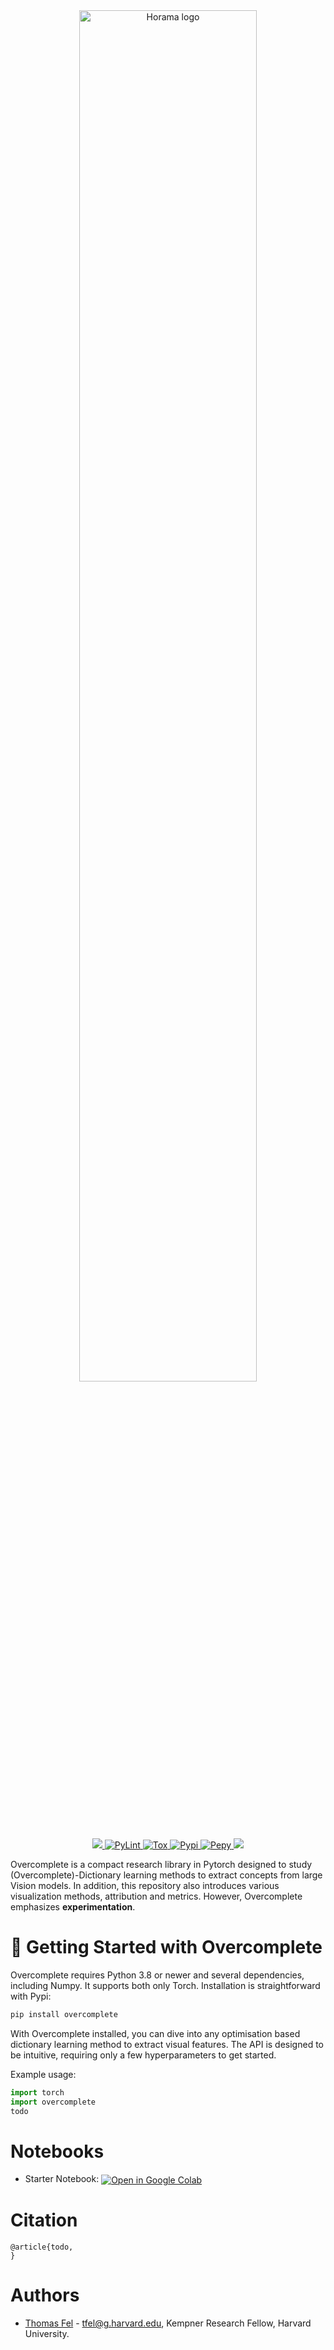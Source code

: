 <div align="center">
    <img src="assets/banner.png" width="75%" alt="Horama logo" align="center" />
</div>

<div align="center">
    <a href="#">
        <img src="https://img.shields.io/badge/Python-3.8, 3.9, 3.10-efefef">
    </a>
    <a href="https://github.com/fel-thomas/Overcomplete/actions/workflows/lint.yml/badge.svg">
        <img alt="PyLint" src="https://github.com/fel-thomas/Overcomplete/actions/workflows/lint.yml/badge.svg">
    </a>
    <a href="https://github.com/fel-thomas/Overcomplete/actions/workflows/tox.yml/badge.svg">
        <img alt="Tox" src="https://github.com/fel-thomas/Overcomplete/actions/workflows/tox.yml/badge.svg">
    </a>
    <a href="https://github.com/fel-thomas/Overcomplete/actions/workflows/publish.yml/badge.svg">
        <img alt="Pypi" src="https://github.com/fel-thomas/Overcomplete/actions/workflows/publish.yml/badge.svg">
    </a>
    <a href="https://pepy.tech/project/overcomplete">
        <img alt="Pepy" src="https://static.pepy.tech/badge/overcomplete">
    </a>
    <a href="#">
        <img src="https://img.shields.io/badge/License-MIT-efefef">
    </a>
</div>

Overcomplete is a compact research library in Pytorch designed to study (Overcomplete)-Dictionary learning methods to extract concepts from large Vision models. In addition, this repository also introduces various visualization methods, attribution and metrics. However, Overcomplete emphasizes **experimentation**.

# 🚀 Getting Started with Overcomplete

Overcomplete requires Python 3.8 or newer and several dependencies, including Numpy. It supports both only Torch. Installation is straightforward with Pypi:

```bash
pip install overcomplete
```

With Overcomplete installed, you can dive into any optimisation based dictionary learning method to extract visual features. The API is designed to be intuitive, requiring only a few hyperparameters to get started.

Example usage:

```python
import torch
import overcomplete
todo
```

# Notebooks

- Starter Notebook: <a href="https://colab.research.google.com/drive/todo" target="_blank"><img src="https://colab.research.google.com/assets/colab-badge.svg" alt="Open in Google Colab" style="vertical-align: middle;"></a>


# Citation

```
@article{todo,
}
```


# Authors

- [Thomas Fel](https://thomasfel.me) - tfel@g.harvard.edu, Kempner Research Fellow, Harvard University.